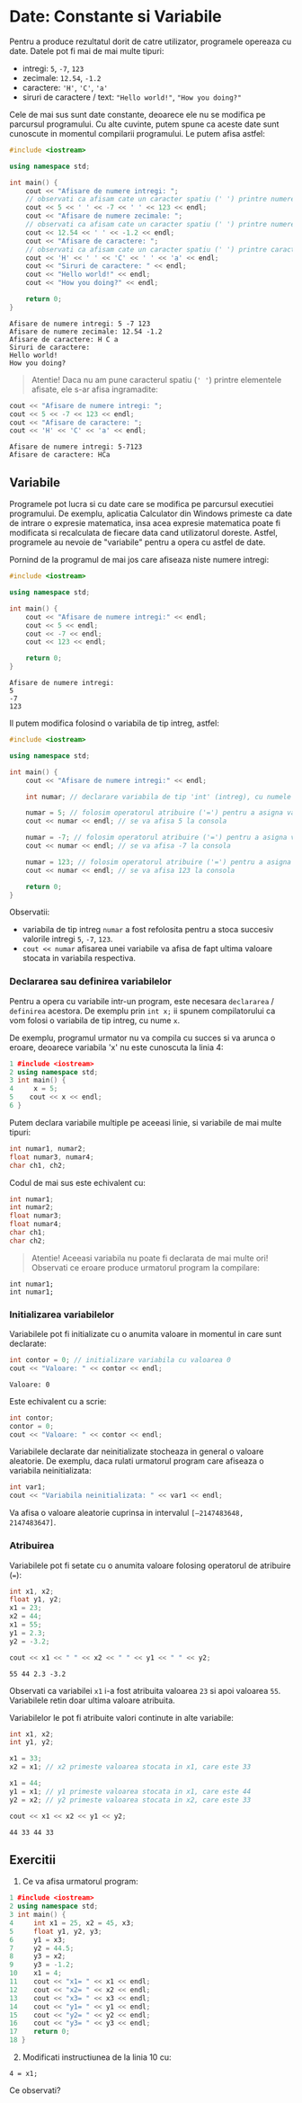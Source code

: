 # Date: Constante si Variabile

Pentru a produce rezultatul dorit de catre utilizator, programele opereaza cu date. Datele pot fi mai de mai multe tipuri:

- intregi: `5`, `-7`, `123`
- zecimale: `12.54`, `-1.2`
- caractere: `'H'`, `'C'`, `'a'`
- siruri de caractere / text: `"Hello world!"`, `"How you doing?"`

Cele de mai sus sunt date constante, deoarece ele nu se modifica pe parcursul programului. Cu alte cuvinte, putem spune ca aceste date sunt cunoscute in momentul compilarii programului. Le putem afisa astfel:

```C++
#include <iostream>

using namespace std;

int main() {
    cout << "Afisare de numere intregi: ";
    // observati ca afisam cate un caracter spatiu (' ') printre numere pentru a le separa
    cout << 5 << ' ' << -7 << ' ' << 123 << endl;
    cout << "Afisare de numere zecimale: ";
    // observati ca afisam cate un caracter spatiu (' ') printre numere pentru a le separa
    cout << 12.54 << ' ' << -1.2 << endl;
    cout << "Afisare de caractere: ";
    // observati ca afisam cate un caracter spatiu (' ') printre caractere pentru a le separa
    cout << 'H' << ' ' << 'C' << ' ' << 'a' << endl;
    cout << "Siruri de caractere: " << endl;
    cout << "Hello world!" << endl;
    cout << "How you doing?" << endl;

    return 0;
}
```

```
Afisare de numere intregi: 5 -7 123
Afisare de numere zecimale: 12.54 -1.2
Afisare de caractere: H C a
Siruri de caractere:
Hello world!
How you doing?
```

> Atentie! Daca nu am pune caracterul spatiu (`' '`) printre elementele afisate, ele s-ar afisa ingramadite:

```C++
cout << "Afisare de numere intregi: ";
cout << 5 << -7 << 123 << endl;
cout << "Afisare de caractere: ";
cout << 'H' << 'C' << 'a' << endl;
```

```
Afisare de numere intregi: 5-7123
Afisare de caractere: HCa
```

## Variabile

Programele pot lucra si cu date care se modifica pe parcursul executiei programului. De exemplu, aplicatia Calculator din Windows primeste ca date de intrare o expresie matematica, insa acea expresie matematica poate fi modificata si recalculata de fiecare data cand utilizatorul doreste. Astfel, programele au nevoie de "variabile" pentru a opera cu astfel de date.

Pornind de la programul de mai jos care afiseaza niste numere intregi:

```C++
#include <iostream>

using namespace std;

int main() {
    cout << "Afisare de numere intregi:" << endl;
    cout << 5 << endl;
    cout << -7 << endl;
    cout << 123 << endl;

    return 0;
}
```

```
Afisare de numere intregi:
5
-7
123
```

Il putem modifica folosind o variabila de tip intreg, astfel:

```C++
#include <iostream>

using namespace std;

int main() {
    cout << "Afisare de numere intregi:" << endl;

    int numar; // declarare variabila de tip 'int' (intreg), cu numele 'numar'

    numar = 5; // folosim operatorul atribuire ('=') pentru a asigna variabilei 'numar' valoarea intreaga '5'
    cout << numar << endl; // se va afisa 5 la consola

    numar = -7; // folosim operatorul atribuire ('=') pentru a asigna variabilei 'numar' valoarea intreaga '-7'
    cout << numar << endl; // se va afisa -7 la consola

    numar = 123; // folosim operatorul atribuire ('=') pentru a asigna variabilei 'numar' valoarea intreaga '123'
    cout << numar << endl; // se va afisa 123 la consola

    return 0;
}
```

Observatii:

- variabila de tip intreg `numar` a fost refolosita pentru a stoca succesiv valorile intregi `5`, `-7`, `123`.
- `cout << numar` afisarea unei variabile va afisa de fapt ultima valoare stocata in variabila respectiva.

### Declararea sau definirea variabilelor

Pentru a opera cu variabile intr-un program, este necesara `declararea` / `definirea` acestora. De exemplu prin `int x;` ii spunem compilatorului ca vom folosi o variabila de tip intreg, cu nume `x`.

De exemplu, programul urmator nu va compila cu succes si va arunca o eroare, deoarece variabila 'x' nu este cunoscuta la linia 4:

```C++
1 #include <iostream>
2 using namespace std;
3 int main() {
4     x = 5;
5    cout << x << endl;
6 }
```

Putem declara variabile multiple pe aceeasi linie, si variabile de mai multe tipuri:

```C++
int numar1, numar2;
float numar3, numar4;
char ch1, ch2;
```

Codul de mai sus este echivalent cu:

```C++
int numar1;
int numar2;
float numar3;
float numar4;
char ch1;
char ch2;
```

> Atentie! Aceeasi variabila nu poate fi declarata de mai multe ori! Observati ce eroare produce urmatorul program la compilare:

```
int numar1;
int numar1;
```

### Initializarea variabilelor

Variabilele pot fi initializate cu o anumita valoare in momentul in care sunt declarate:

```C++
int contor = 0; // initializare variabila cu valoarea 0
cout << "Valoare: " << contor << endl;
```

```
Valoare: 0
```

Este echivalent cu a scrie:

```C++
int contor;
contor = 0;
cout << "Valoare: " << contor << endl;
```

Variabilele declarate dar neinitializate stocheaza in general o valoare aleatorie. De exemplu, daca rulati urmatorul program care afiseaza o variabila neinitializata:

```C++
int var1;
cout << "Variabila neinitializata: " << var1 << endl;
```

Va afisa o valoare aleatorie cuprinsa in intervalul `[–2147483648, 2147483647]`.

### Atribuirea

Variabilele pot fi setate cu o anumita valoare folosing operatorul de atribuire (`=`):

```C++
int x1, x2;
float y1, y2;
x1 = 23;
x2 = 44;
x1 = 55;
y1 = 2.3;
y2 = -3.2;

cout << x1 << " " << x2 << " " << y1 << " " << y2;
```

```
55 44 2.3 -3.2
```

Observati ca variabilei `x1` i-a fost atribuita valoarea `23` si apoi valoarea `55`. Variabilele retin doar ultima valoare atribuita.

Variabilelor le pot fi atribuite valori continute in alte variabile:

```C++
int x1, x2;
int y1, y2;

x1 = 33;
x2 = x1; // x2 primeste valoarea stocata in x1, care este 33

x1 = 44;
y1 = x1; // y1 primeste valoarea stocata in x1, care este 44
y2 = x2; // y2 primeste valoarea stocata in x2, care este 33

cout << x1 << x2 << y1 << y2;
```

```
44 33 44 33
```

## Exercitii

1. Ce va afisa urmatorul program:

```C++
1 #include <iostream>
2 using namespace std;
3 int main() {
4     int x1 = 25, x2 = 45, x3;
5     float y1, y2, y3;
6     y1 = x3;
7     y2 = 44.5;
8     y3 = x2;
9     y3 = -1.2;
10    x1 = 4;
11    cout << "x1= " << x1 << endl;
12    cout << "x2= " << x2 << endl;
13    cout << "x3= " << x3 << endl;
14    cout << "y1= " << y1 << endl;
15    cout << "y2= " << y2 << endl;
16    cout << "y3= " << y3 << endl;
17    return 0;
18 }
```

2. Modificati instructiunea de la linia 10 cu:

```
4 = x1;
```

Ce observati?
